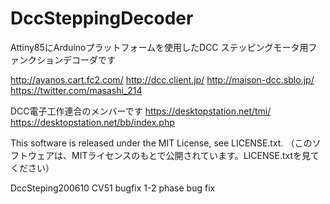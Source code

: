 # DccSteppingDecoder
Attiny85にArduinoプラットフォームを使用したDCC ステッピングモータ用ファンクションデコーダです

http://ayanos.cart.fc2.com/ http://dcc.client.jp/ http://maison-dcc.sblo.jp/ https://twitter.com/masashi_214

DCC電子工作連合のメンバーです
https://desktopstation.net/tmi/ https://desktopstation.net/bb/index.php

This software is released under the MIT License, see LICENSE.txt.
（このソフトウェアは、MITライセンスのもとで公開されています。LICENSE.txtを見てください）

DccSteping200610 CV51 bugfix  1-2 phase bug fix
